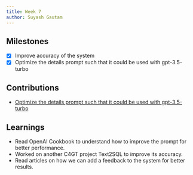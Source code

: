 ```yaml
---
title: Week 7
author: Suyash Gautam
---
```


## Milestones
- [x] Improve accuracy of the system
- [x] Optimize the details prompt such that it could be used with gpt-3.5-turbo

## Contributions

- [Optimize the details prompt such that it could be used with gpt-3.5-turbo](https://github.com/Sunbird-cQube/cQubeChat/issues/15)

## Learnings

- Read OpenAI Cookbook to understand how to improve the prompt for better performance.
- Worked on another C4GT project Text2SQL to improve its accuracy.
- Read articles on how we can add a feedback to the system for better results.
